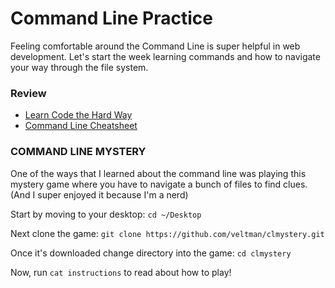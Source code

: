 # Command Line Practice

Feeling comfortable around the Command Line is super helpful in web development. Let's start the week learning commands and how to navigate your way through the file system.

### Review 
* [Learn Code the Hard Way](https://learnpythonthehardway.org/book/appendix-a-cli/ex1.html#do-more)
* [Command Line Cheatsheet](https://www.git-tower.com/blog/command-line-cheat-sheet/)

### COMMAND LINE MYSTERY
One of the ways that I learned about the command line was playing this mystery game where you have to navigate a bunch of files to find clues. (And I super enjoyed it because I'm a nerd)

Start by moving to your desktop: `cd ~/Desktop`

Next clone the game: `git clone https://github.com/veltman/clmystery.git`

Once it's downloaded change directory into the game: `cd clmystery`

Now, run `cat instructions` to read about how to play!